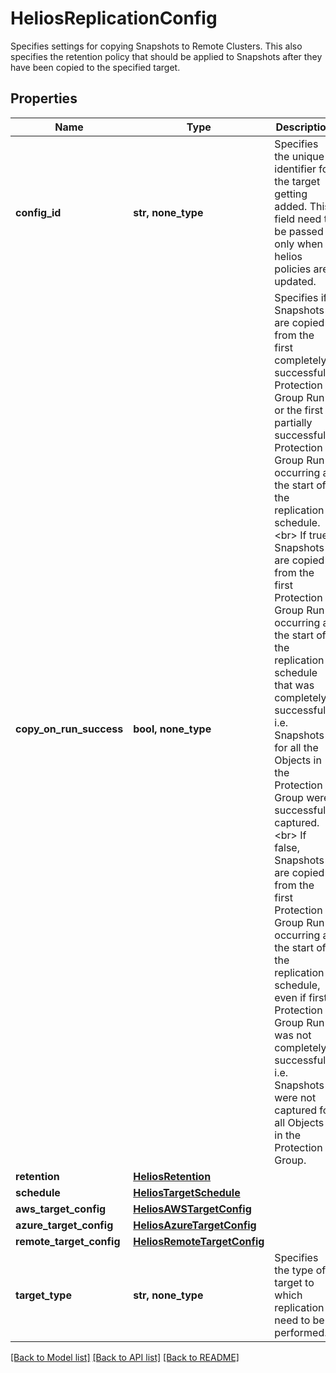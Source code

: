 # HeliosReplicationConfig

Specifies settings for copying Snapshots to Remote Clusters. This also specifies the retention policy that should be applied to Snapshots after they have been copied to the specified target.

## Properties
Name | Type | Description | Notes
------------ | ------------- | ------------- | -------------
**config_id** | **str, none_type** | Specifies the unique identifier for the target getting added. This field need to be passed only when helios policies are updated. | [optional] 
**copy_on_run_success** | **bool, none_type** | Specifies if Snapshots are copied from the first completely successful Protection Group Run or the first partially successful Protection Group Run occurring at the start of the replication schedule. &lt;br&gt; If true, Snapshots are copied from the first Protection Group Run occurring at the start of the replication schedule that was completely successful i.e. Snapshots for all the Objects in the Protection Group were successfully captured. &lt;br&gt; If false, Snapshots are copied from the first Protection Group Run occurring at the start of the replication schedule, even if first Protection Group Run was not completely successful i.e. Snapshots were not captured for all Objects in the Protection Group. | [optional] 
**retention** | [**HeliosRetention**](HeliosRetention.md) |  | [optional] 
**schedule** | [**HeliosTargetSchedule**](HeliosTargetSchedule.md) |  | [optional] 
**aws_target_config** | [**HeliosAWSTargetConfig**](HeliosAWSTargetConfig.md) |  | [optional] 
**azure_target_config** | [**HeliosAzureTargetConfig**](HeliosAzureTargetConfig.md) |  | [optional] 
**remote_target_config** | [**HeliosRemoteTargetConfig**](HeliosRemoteTargetConfig.md) |  | [optional] 
**target_type** | **str, none_type** | Specifies the type of target to which replication need to be performed. | [optional] 

[[Back to Model list]](../README.md#documentation-for-models) [[Back to API list]](../README.md#documentation-for-api-endpoints) [[Back to README]](../README.md)


